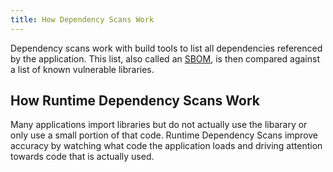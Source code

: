 ```yaml
---
title: How Dependency Scans Work
---
```


Dependency scans work with build tools to list all dependencies referenced by the application.
This list, also called an [SBOM](../../finding/sbom.md), is then compared against a list of known vulnerable libraries.

## How Runtime Dependency Scans Work

Many applications import libraries but do not actually use the libarary or only use a small portion of that code.
Runtime Dependency Scans improve accuracy by watching what code the application loads and driving attention towards code that is actually used.
